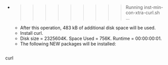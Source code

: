 * >>>>>>>>> Running inst-min-con-xtra-curl.sh ...
  * After this operation, 483 kB of additional disk space will be used.
  * Install curl.
  * Disk size = 2325604K. Space Used = 756K. Runtime = 00:00:00:01.
  * The following NEW packages will be installed:
  ```bash
curl
  ```
